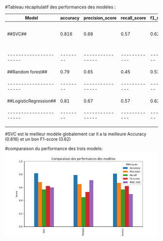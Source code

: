 #Tableau récapitulatif des performances des modèles :

|Model                 |accuracy|precision_score |recall_score|f1_score|roc_auc_score  |ROC         |roc_auc_score  |
|----------------------|--------|----------------|------------|--------|---------------|------------|---------------|
|##SVC##               |0.816   |0.68            |0.57        |0.62    |0.60           |<img src="SVC/courbe_roc.png" width="120"/>|<img src="SVC/matrice_confusion.png" width="120"/>       |
|----------------------|--------|----------------|------------|--------|---------------|------------|---------------|
|##Random forest##     |0.79    |0.65            |0.45        |0.53    |0.71           |0.62        |0.60           |<img src="RandomForest/curv_roc.png" width="120"/>|<img src="RandomForest/matrice_confusion.png" width="120"/> 
|----------------------|--------|----------------|------------|--------|---------------|------------|---------------|
|##LogisticRegression##|0.81    |0.67            |0.57        |0.62    |0.5            |0.62        |0.60           |<img src="logisticregression/Figure_1.png" width="120"/>|<img src="logisticregression/matrice_confusion.png" width="120"/> 
|----------------------|--------|----------------|------------|--------|---------------|------------|---------------|

#SVC est le meilleur modèle globalement car Il a la meilleure Accuracy (0.816) et un bon F1-score (0.62)

#comparaison du performance des trois models:
![comparaison du performance ](bar.png)


